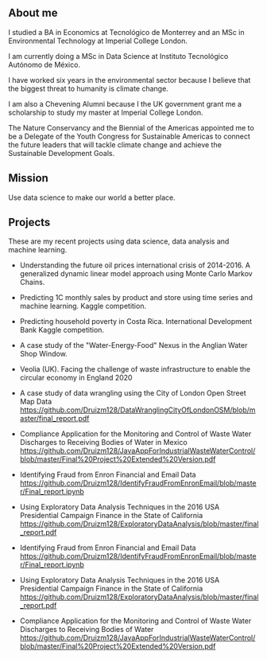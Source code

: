 ## About me

I studied a BA in Economics at Tecnológico de Monterrey and an MSc in Environmental Technology at Imperial College London.

I am currently doing a MSc in Data Science at Instituto Tecnológico Autónomo de México.

I have worked six years in the environmental sector because I believe that the biggest threat to humanity is climate change.

I am also a Chevening Alumni because I the UK government grant me a scholarship to study my master at Imperial College London.

The Nature Conservancy and the Biennial of the Americas appointed me to be a Delegate of the Youth Congress for Sustainable Americas to connect the future leaders that will tackle climate change and achieve the Sustainable Development Goals.

## Mission

Use data science to make our world a better place.

## Projects

These are my recent projects using data science, data analysis and machine learning.

- Understanding the future oil prices international crisis of 2014-2016. A generalized dynamic linear model approach using Monte Carlo Markov Chains.

- Predicting 1C monthly sales by product and store using time series and machine learning. Kaggle competition.

- Predicting household poverty in Costa Rica. International Development Bank Kaggle competition.

- A case study of the "Water-Energy-Food" Nexus in the Anglian Water Shop Window.

- Veolia (UK). Facing the challenge of waste infrastructure to enable the circular economy in England 2020

- A case study of data wrangling using the City of London Open Street Map Data
https://github.com/Druizm128/DataWranglingCityOfLondonOSM/blob/master/final_report.pdf

- Compliance Application for the Monitoring and Control of Waste Water Discharges to Receiving Bodies of Water in Mexico
https://github.com/Druizm128/JavaAppForIndustrialWasteWaterControl/blob/master/Final%20Project%20Extended%20Version.pdf

- Identifying Fraud from Enron Financial and Email Data
https://github.com/Druizm128/IdentifyFraudFromEnronEmail/blob/master/Final_report.ipynb

- Using Exploratory Data Analysis Techniques in the 2016 USA Presidential Campaign Finance in the State of California
https://github.com/Druizm128/ExploratoryDataAnalysis/blob/master/final_report.pdf 

- Identifying Fraud from Enron Financial and Email Data
https://github.com/Druizm128/IdentifyFraudFromEnronEmail/blob/master/Final_report.ipynb

- Using Exploratory Data Analysis Techniques in the 2016 USA Presidential Campaign Finance in the State of California
https://github.com/Druizm128/ExploratoryDataAnalysis/blob/master/final_report.pdf

- Compliance Application for the Monitoring and Control of Waste Water Discharges to Receiving Bodies of Water
https://github.com/Druizm128/JavaAppForIndustrialWasteWaterControl/blob/master/Final%20Project%20Extended%20Version.pdf
